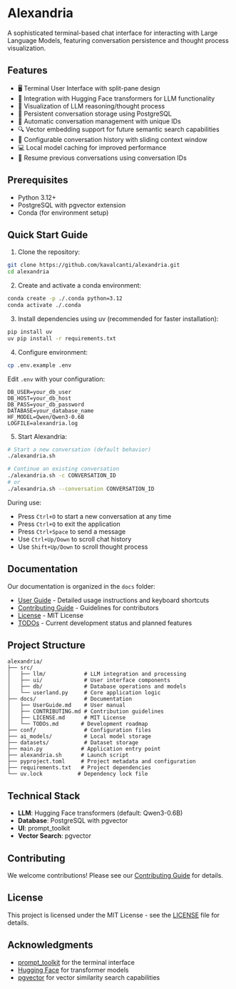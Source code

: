 # Alexandria

A sophisticated terminal-based chat interface for interacting with Large Language Models, featuring conversation persistence and thought process visualization.

## Features

- 🖥️ Terminal User Interface with split-pane design
- 🤖 Integration with Hugging Face transformers for LLM functionality
- 💭 Visualization of LLM reasoning/thought process
- 💾 Persistent conversation storage using PostgreSQL
- 🔄 Automatic conversation management with unique IDs
- 🔍 Vector embedding support for future semantic search capabilities
- 📜 Configurable conversation history with sliding context window
- 💻 Local model caching for improved performance
- 🔄 Resume previous conversations using conversation IDs

## Prerequisites

- Python 3.12+
- PostgreSQL with pgvector extension
- Conda (for environment setup)

## Quick Start Guide

1. Clone the repository:
```bash
git clone https://github.com/kavalcanti/alexandria.git
cd alexandria
```

2. Create and activate a conda environment:
```bash
conda create -p ./.conda python=3.12
conda activate ./.conda
```

3. Install dependencies using uv (recommended for faster installation):
```bash
pip install uv
uv pip install -r requirements.txt
```

4. Configure environment:
```bash
cp .env.example .env
```

Edit `.env` with your configuration:
```
DB_USER=your_db_user
DB_HOST=your_db_host
DB_PASS=your_db_password
DATABASE=your_database_name
HF_MODEL=Qwen/Qwen3-0.6B
LOGFILE=alexandria.log
```

5. Start Alexandria:

```bash
# Start a new conversation (default behavior)
./alexandria.sh

# Continue an existing conversation
./alexandria.sh -c CONVERSATION_ID
# or
./alexandria.sh --conversation CONVERSATION_ID
```

During use:
- Press `Ctrl+O` to start a new conversation at any time
- Press `Ctrl+Q` to exit the application
- Press `Ctrl+Space` to send a message
- Use `Ctrl+Up/Down` to scroll chat history
- Use `Shift+Up/Down` to scroll thought process

## Documentation

Our documentation is organized in the `docs` folder:

- [User Guide](docs/UserGuide.md) - Detailed usage instructions and keyboard shortcuts
- [Contributing Guide](docs/CONTRIBUTING.md) - Guidelines for contributors
- [License](docs/LICENSE.md) - MIT License
- [TODOs](docs/TODOs.md) - Current development status and planned features

## Project Structure

```
alexandria/
├── src/
│   ├── llm/            # LLM integration and processing
│   ├── ui/             # User interface components
│   ├── db/             # Database operations and models
│   └── userland.py     # Core application logic
├── docs/               # Documentation
│   ├── UserGuide.md    # User manual
│   ├── CONTRIBUTING.md # Contribution guidelines
│   ├── LICENSE.md      # MIT License
│   └── TODOs.md       # Development roadmap
├── conf/               # Configuration files
├── ai_models/          # Local model storage
├── datasets/           # Dataset storage
├── main.py            # Application entry point
├── alexandria.sh      # Launch script
├── pyproject.toml     # Project metadata and configuration
├── requirements.txt   # Project dependencies
└── uv.lock           # Dependency lock file
```

## Technical Stack

- **LLM**: Hugging Face transformers (default: Qwen3-0.6B)
- **Database**: PostgreSQL with pgvector
- **UI**: prompt_toolkit
- **Vector Search**: pgvector

## Contributing

We welcome contributions! Please see our [Contributing Guide](docs/CONTRIBUTING.md) for details.

## License

This project is licensed under the MIT License - see the [LICENSE](docs/LICENSE.md) file for details.

## Acknowledgments

- [prompt_toolkit](https://github.com/prompt-toolkit/python-prompt-toolkit) for the terminal interface
- [Hugging Face](https://huggingface.co/) for transformer models
- [pgvector](https://github.com/pgvector/pgvector) for vector similarity search capabilities
